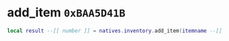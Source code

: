 # add_item `0xBAA5D41B`

```lua
local result --[[ number ]] = natives.inventory.add_item(itemname --[[ string ]], actor --[[ number ]], unk1 --[[ number ]])
```